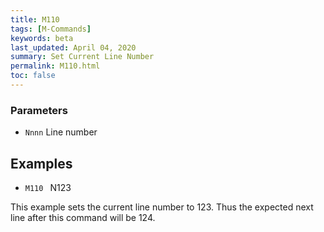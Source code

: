 ```yaml
---
title: M110
tags: [M-Commands] 
keywords: beta 
last_updated: April 04, 2020 
summary: Set Current Line Number 
permalink: M110.html
toc: false 
---
```



### Parameters

* `Nnnn` Line number

## Examples

* ` M110  ` N123

This example sets the current line number to 123. Thus the expected next line after this command will be 124.

